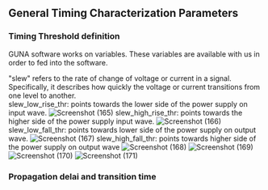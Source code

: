 ## General Timing Characterization Parameters
### <a name="Timing-Threshold-definition"></a>Timing Threshold definition
GUNA software works on variables. These variables are available with us in order to fed into the software.

"slew" refers to the rate of change of voltage or current in a signal. Specifically, it describes how quickly the voltage or current transitions from one level to another.                                                                        
slew_low_rise_thr: points towards the lower side of the power supply on input wave.
![Screenshot (165)](https://github.com/Sairamvanam/-NASSCOM-VSD-SoC-Design-Program/assets/163321291/03895bb7-c32e-4ba8-8222-e4196f962167)
slew_high_rise_thr: points towards the higher side of the power supply input wave. 
![Screenshot (166)](https://github.com/Sairamvanam/-NASSCOM-VSD-SoC-Design-Program/assets/163321291/f2a2f47b-218c-4537-94a0-595bbb7e5893)
slew_low_fall_thr: points towards lower side of the power supply on output wave.
![Screenshot (167)](https://github.com/Sairamvanam/-NASSCOM-VSD-SoC-Design-Program/assets/163321291/d617a7e5-94d0-40f4-a7a5-ae497e63d1bb)
slew_high_fall_thr: points towards higher side of the power supply on output wave
![Screenshot (168)](https://github.com/Sairamvanam/-NASSCOM-VSD-SoC-Design-Program/assets/163321291/565d1163-0824-4f19-8c89-b3de6cc736f3)
![Screenshot (169)](https://github.com/Sairamvanam/-NASSCOM-VSD-SoC-Design-Program/assets/163321291/b8a839e0-4efc-411d-8de5-49ca3ddaad93)
![Screenshot (170)](https://github.com/Sairamvanam/-NASSCOM-VSD-SoC-Design-Program/assets/163321291/2838da9e-84b5-4490-bec6-cd7a392d7c3f)
![Screenshot (171)](https://github.com/Sairamvanam/-NASSCOM-VSD-SoC-Design-Program/assets/163321291/ffdf6e6f-733a-43a3-9f5f-235ae6c57c84)


### <a name="Propagation-delai-and-transition-time"></a>Propagation delai and transition time

